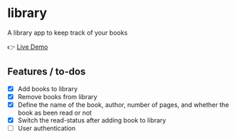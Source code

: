 # library
A library app to keep track of your books

👉 [Live Demo](https://rayhen-com.github.io/library/)

## Features / to-dos
- [x] Add books to library
- [x] Remove books from library
- [x] Define the name of the book, author, number of pages, and whether the book as been read or not
- [x] Switch the read-status after adding book to library
- [ ] User authentication